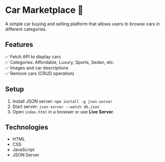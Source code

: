 # Car Marketplace 🚗

A simple car buying and selling platform that allows users to browse cars in different categories.

## Features
✅ Fetch API to display cars  
✅ Categories: Affordable, Luxury, Sports, Sedan, etc.  
✅ Images and car descriptions  
✅ Remove cars (CRUD operation)  

## Setup
1. Install JSON server: `npm install -g json-server`
2. Start server: `json-server --watch db.json`
3. Open `index.html` in a browser or use **Live Server**.

## Technologies
- HTML
- CSS
- JavaScript
- JSON Server
